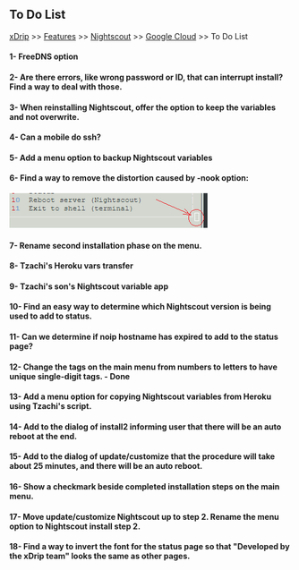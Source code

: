 ## To Do List
[xDrip](../../README.md) >> [Features](../Features_page.md) >> [Nightscout](../Nightscout_page.md) >> [Google Cloud](./GoogleCloud.md) >> To Do List
  
#### 1- FreeDNS option  
#### 2- Are there errors, like wrong password or ID, that can interrupt install?  Find a way to deal with those.  
#### 3- When reinstalling Nightscout, offer the option to keep the variables and not overwrite.  
#### 4- Can a mobile do ssh?  
#### 5- Add a menu option to backup Nightscout variables  
#### 6- Find a way to remove the distortion caused by -nook option: 
![](./images/Dist1.png)  
#### 7- Rename second installation phase on the menu.  
#### 8- Tzachi's Heroku vars transfer  
#### 9- Tzachi's son's Nightscout variable app  
#### 10- Find an easy way to determine which Nightscout version is being used to add to status.  
#### 11- Can we determine if noip hostname has expired to add to the status page?  
#### 12- Change the tags on the main menu from numbers to letters to have unique single-digit tags. - Done  
#### 13- Add a menu option for copying Nightscout variables from Heroku using Tzachi's script.  
#### 14- Add to the dialog of install2 informing user that there will be an auto reboot at the end.  
#### 15- Add to the dialog of update/customize that the procedure will take about 25 minutes, and there will be an auto reboot.  
#### 16- Show a checkmark beside completed installation steps on the main menu.  
#### 17- Move update/customize Nightscout up to step 2.  Rename the menu option to Nightscout install step 2.   
#### 18- Find a way to invert the font for the status page so that "Developed by the xDrip team" looks the same as other pages.  
